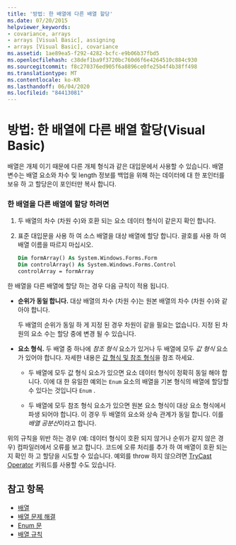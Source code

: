 ```yaml
---
title: '방법: 한 배열에 다른 배열 할당'
ms.date: 07/20/2015
helpviewer_keywords:
- covariance, arrays
- arrays [Visual Basic], assigning
- arrays [Visual Basic], covariance
ms.assetid: 1ae89ea5-f292-4282-bcfc-e9b06b37fbd5
ms.openlocfilehash: c38def1ba9f3720bc760d6f6e4264510c884c930
ms.sourcegitcommit: f8c270376ed905f6a8896ce0fe25b4f4b38ff498
ms.translationtype: MT
ms.contentlocale: ko-KR
ms.lasthandoff: 06/04/2020
ms.locfileid: "84413081"
---
```

# <a name="how-to-assign-one-array-to-another-array-visual-basic"></a>방법: 한 배열에 다른 배열 할당(Visual Basic)

배열은 개체 이기 때문에 다른 개체 형식과 같은 대입문에서 사용할 수 있습니다. 배열 변수는 배열 요소와 차수 및 length 정보를 백업을 위해 하는 데이터에 대 한 포인터를 보유 하 고 할당은이 포인터만 복사 합니다.

### <a name="to-assign-one-array-to-another-array"></a>한 배열을 다른 배열에 할당 하려면

1. 두 배열의 차수 (차원 수)와 호환 되는 요소 데이터 형식이 같은지 확인 합니다.

2. 표준 대입문을 사용 하 여 소스 배열을 대상 배열에 할당 합니다. 괄호를 사용 하 여 배열 이름을 따르지 마십시오.

    ```vb
    Dim formArray() As System.Windows.Forms.Form
    Dim controlArray() As System.Windows.Forms.Control
    controlArray = formArray
    ```

한 배열을 다른 배열에 할당 하는 경우 다음 규칙이 적용 됩니다.

- **순위가 동일 합니다.** 대상 배열의 차수 (차원 수)는 원본 배열의 차수 (차원 수)와 같아야 합니다.

  두 배열의 순위가 동일 하 게 지정 된 경우 차원이 같을 필요는 없습니다. 지정 된 차원의 요소 수는 할당 중에 변경 될 수 있습니다.

- **요소 형식.** 두 배열 중 하나에 *참조 형식* 요소가 있거나 두 배열에 모두 *값 형식* 요소가 있어야 합니다. 자세한 내용은 [값 형식 및 참조 형식](../data-types/value-types-and-reference-types.md)을 참조 하세요.

  - 두 배열에 모두 값 형식 요소가 있으면 요소 데이터 형식이 정확히 동일 해야 합니다. 이에 대 한 유일한 예외는 `Enum` 요소의 배열을 기본 형식의 배열에 할당할 수 있다는 것입니다 `Enum` .

  - 두 배열에 모두 참조 형식 요소가 있으면 원본 요소 형식이 대상 요소 형식에서 파생 되어야 합니다. 이 경우 두 배열의 요소와 상속 관계가 동일 합니다. 이를 *배열 공분산*이라고 합니다.

위의 규칙을 위반 하는 경우 (예: 데이터 형식이 호환 되지 않거나 순위가 같지 않은 경우) 컴파일러에서 오류를 보고 합니다. 코드에 오류 처리를 추가 하 여 배열이 호환 되는지 확인 하 고 할당을 시도할 수 있습니다. 예외를 throw 하지 않으려면 [TryCast Operator](../../../language-reference/operators/trycast-operator.md) 키워드를 사용할 수도 있습니다.

## <a name="see-also"></a>참고 항목

- [배열](index.md)
- [배열 문제 해결](troubleshooting-arrays.md)
- [Enum 문](../../../language-reference/statements/enum-statement.md)
- [배열 규칙](../data-types/array-conversions.md)
